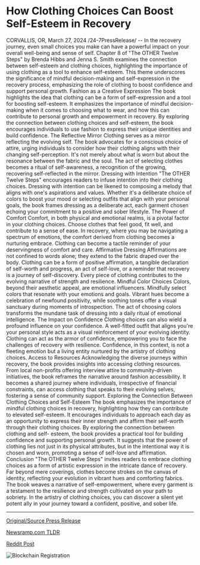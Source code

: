 # How Clothing Choices Can Boost Self-Esteem in Recovery

CORVALLIS, OR, March 27, 2024 /24-7PressRelease/ -- In the recovery journey, even small choices you make can have a powerful impact on your overall well-being and sense of self. Chapter 8 of "The OTHER Twelve Steps" by Brenda Hibbs and Jenna S. Smith examines the connection between self-esteem and clothing choices, highlighting the importance of using clothing as a tool to enhance self-esteem. This theme underscores the significance of mindful decision-making and self-expression in the recovery process, emphasizing the role of clothing to boost confidence and support personal growth.  Fashion as a Creative Expression The book highlights the idea that clothing can be a form of self-expression and a tool for boosting self-esteem. It emphasizes the importance of mindful decision-making when it comes to choosing what to wear, and how this can contribute to personal growth and empowerment in recovery. By exploring the connection between clothing choices and self-esteem, the book encourages individuals to use fashion to express their unique identities and build confidence.  The Reflective Mirror Clothing serves as a mirror reflecting the evolving self. The book advocates for a conscious choice of attire, urging individuals to consider how their clothing aligns with their changing self-perception. It's not merely about what is worn but about the resonance between the fabric and the soul. The act of selecting clothes becomes a ritual of self-awareness, a recognition of the growing, recovering self-reflected in the mirror.  Dressing with Intention "The OTHER Twelve Steps" encourages readers to infuse intention into their clothing choices. Dressing with intention can be likened to composing a melody that aligns with one's aspirations and values. Whether it's a deliberate choice of colors to boost your mood or selecting outfits that align with your personal goals, the book frames dressing as a deliberate act, each garment chosen echoing your commitment to a positive and sober lifestyle.  The Power of Comfort Comfort, in both physical and emotional realms, is a pivotal factor in your clothing choices. Choose clothes that feel good, fit well, and contribute to a sense of ease. In recovery, where you may be navigating a spectrum of emotions, the comfort derived from clothing becomes a nurturing embrace. Clothing can become a tactile reminder of your deservingness of comfort and care.  Affirmative Dressing Affirmations are not confined to words alone; they extend to the fabric draped over the body. Clothing can be a form of positive affirmation, a tangible declaration of self-worth and progress, an act of self-love, or a reminder that recovery is a journey of self-discovery. Every piece of clothing contributes to the evolving narrative of strength and resilience.  Mindful Color Choices Colors, beyond their aesthetic appeal, are emotional influencers. Mindfully select colors that resonate with your emotions and goals. Vibrant hues become a celebration of newfound positivity, while soothing tones offer a visual sanctuary during moments of introspection. The act of choosing colors transforms the mundane task of dressing into a daily ritual of emotional intelligence.  The Impact on Confidence Clothing choices can also wield a profound influence on your confidence. A well-fitted outfit that aligns you're your personal style acts as a visual reinforcement of your evolving identity. Clothing can act as the armor of confidence, empowering you to face the challenges of recovery with resilience. Confidence, in this context, is not a fleeting emotion but a living entity nurtured by the artistry of clothing choices.  Access to Resources Acknowledging the diverse journeys within recovery, the book provides insights into accessing clothing resources. From local non-profits offering interview attire to community-driven initiatives, the book reframes the narrative around fashion accessibility. It becomes a shared journey where individuals, irrespective of financial constraints, can access clothing that speaks to their evolving selves, fostering a sense of community support.  Exploring the Connection Between Clothing Choices and Self-Esteem The book emphasizes the importance of mindful clothing choices in recovery, highlighting how they can contribute to elevated self-esteem. It encourages individuals to approach each day as an opportunity to express their inner strength and affirm their self-worth through their clothing choices.  By exploring the connection between clothing and self- esteem, the book provides a practical tool for building confidence and supporting personal growth. It suggests that the power of clothing lies not just in its physical attributes, but in the intentional way it is chosen and worn, promoting a sense of self-love and affirmation.  Conclusion "The OTHER Twelve Steps" invites readers to embrace clothing choices as a form of artistic expression in the intricate dance of recovery. Far beyond mere coverings, clothes become strokes on the canvas of identity, reflecting your evolution in vibrant hues and comforting fabrics. The book weaves a narrative of self-empowerment, where every garment is a testament to the resilience and strength cultivated on your path to sobriety.  In the artistry of clothing choices, you can discover a silent yet potent ally in your journey toward a confident, positive, and sober life. 

---

[Original/Source Press Release](https://www.24-7pressrelease.com/press-release/509556/how-clothing-choices-can-boost-self-esteem-in-recovery)
                    

[Newsramp.com TLDR](None) 



[Reddit Post](https://www.reddit.com/r/newsramp/comments/1bovte2/boosting_confidence_through_clothing_choices_in/) 



![Blockchain Registration](https://cdn.newsramp.app/24-7PressRelease/qrcode/243/27/wamctE3m.webp)
